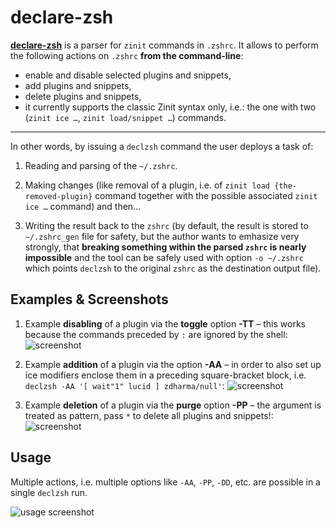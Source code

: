 # declare-zsh

[**declare-zsh**](https://github.com/zdharma-continuum/declare-zsh) is a parser for `zinit` commands in `.zshrc`. It allows to
perform the following actions on `.zshrc` **from the command-line**:

- enable and disable selected plugins and snippets,
- add plugins and snippets,
- delete plugins and snippets,
- it currently supports the classic Zinit syntax only, i.e.: the one with two (`zinit ice …`, `zinit load/snippet …`)
  commands.

______________________________________________________________________

In other words, by issuing a `declzsh` command the user deploys a task of:

1. Reading and parsing of the `~/.zshrc`.

1. Making changes (like removal of a plugin, i.e. of `zinit load {the-removed-plugin}` command together with the
   possible associated `zinit ice …` command) and then…

1. Writing the result back to the `zshrc` (by default, the result is stored to `~/.zshrc_gen` file for safety, but the
   author wants to emhasize very strongly, that **breaking something within the parsed `zshrc` is nearly impossible**
   and the tool can be safely used with option `-o ~/.zshrc` which points `declzsh` to the original `zshrc` as the
   destination output file).

## Examples & Screenshots

1. Example **disabling** of a plugin via the **toggle** option **-TT** – this works because the commands preceded by `:`
   are ignored by the shell: ![screenshot](https://raw.githubusercontent.com/z-shell/declare-zsh/main/docs/img/toggle.png)

1. Example **addition** of a plugin via the option **-AA** – in order to also set up ice modifiers enclose them in a
   preceding square-bracket block, i.e. `declzsh -AA '[ wait"1" lucid ] zdharma/null'`:
   ![screenshot](https://raw.githubusercontent.com/z-shell/declare-zsh/main/docs/img/add.png)

1. Example **deletion** of a plugin via the **purge** option **-PP** – the argument is treated as pattern, pass `*` to
   delete all plugins and snippets!:
   ![screenshot](https://raw.githubusercontent.com/z-shell/declare-zsh/main/docs/img/purge.png)

## Usage

Multiple actions, i.e. multiple options like `-AA`, `-PP`, `-DD`, etc. are possible in a single `declzsh` run.

![usage screenshot](https://raw.githubusercontent.com/zdharma-continuum/declare-zsh/master/img/usage.png)

<!-- vim:set ft=markdown tw=80: -->
